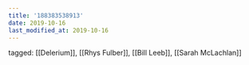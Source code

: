 ```yaml
---
title: '188383538913'
date: 2019-10-16
last_modified_at: 2019-10-16
---
```

tagged: [[Delerium]], [[Rhys Fulber]], [[Bill Leeb]], [[Sarah McLachlan]]
<iframe frameborder="0" height="1" id="ga_target" scrolling="no" style="background-color:transparent; overflow:hidden; position:absolute; top:0; left:0; z-index:9999;" width="1"></iframe>
